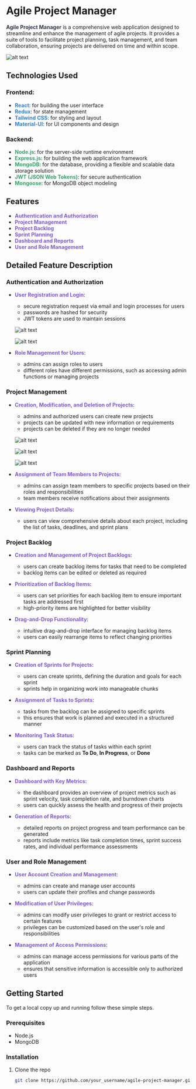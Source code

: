 # Agile Project Manager

**<span style="color: #2d3748;">Agile Project Manager</span>** is a comprehensive web application designed to streamline and enhance the management of agile projects. It provides a suite of tools to facilitate project planning, task management, and team collaboration, ensuring projects are delivered on time and within scope.

![alt text](<01 - Home page.png>)


## Technologies Used

### Frontend:
- **<span style="color: #3182ce;">React</span>**: for building the user interface
- **<span style="color: #3182ce;">Redux</span>**: for state management
- **<span style="color: #3182ce;">Tailwind CSS</span>**: for styling and layout
- **<span style="color: #3182ce;">Material-UI</span>**: for UI components and design

### Backend:
- **<span style="color: #38a169;">Node.js</span>**: for the server-side runtime environment
- **<span style="color: #38a169;">Express.js</span>**: for building the web application framework
- **<span style="color: #38a169;">MongoDB</span>**: for the database, providing a flexible and scalable data storage solution
- **<span style="color: #38a169;">JWT (JSON Web Tokens)</span>**: for secure authentication
- **<span style="color: #38a169;">Mongoose</span>**: for MongoDB object modeling

## Features

- **<span style="color: #805ad5;">Authentication and Authorization</span>**
- **<span style="color: #805ad5;">Project Management</span>**
- **<span style="color: #805ad5;">Project Backlog</span>**
- **<span style="color: #805ad5;">Sprint Planning</span>**
- **<span style="color: #805ad5;">Dashboard and Reports</span>**
- **<span style="color: #805ad5;">User and Role Management</span>**

## Detailed Feature Description

### Authentication and Authorization

- **<span style="color: #805ad5;">User Registration and Login</span>**: 
  - secure registration request via email and login processes for users
  - passwords are hashed for security
  - JWT tokens are used to maintain sessions

  ![alt text](<02 - signup.png>)

  ![alt text](<03 - signin.png>)


- **<span style="color: #805ad5;">Role Management for Users</span>**: 
  - admins can assign roles to users
  - different roles have different permissions, such as accessing admin functions or managing projects



### Project Management

- **<span style="color: #805ad5;">Creation, Modification, and Deletion of Projects</span>**: 
  - admins and authorized users can create new projects
  - projects can be updated with new information or requirements
  - projects can be deleted if they are no longer needed

  ![alt text](<04 - create project.png>)

  ![alt text](<05 - edit project.png>)

  ![alt text](<06 - delete project.png>)


- **<span style="color: #805ad5;">Assignment of Team Members to Projects</span>**: 
  - admins can assign team members to specific projects based on their roles and responsibilities
  - team members receive notifications about their assignments

- **<span style="color: #805ad5;">Viewing Project Details</span>**: 
  - users can view comprehensive details about each project, including the list of tasks, deadlines, and sprint plans

### Project Backlog

- **<span style="color: #805ad5;">Creation and Management of Project Backlogs</span>**: 
  - users can create backlog items for tasks that need to be completed
  - backlog items can be edited or deleted as required

- **<span style="color: #805ad5;">Prioritization of Backlog Items</span>**: 
  - users can set priorities for each backlog item to ensure important tasks are addressed first
  - high-priority items are highlighted for better visibility

- **<span style="color: #805ad5;">Drag-and-Drop Functionality</span>**: 
  - intuitive drag-and-drop interface for managing backlog items
  - users can easily rearrange items to reflect changing priorities

### Sprint Planning

- **<span style="color: #805ad5;">Creation of Sprints for Projects</span>**: 
  - users can create sprints, defining the duration and goals for each sprint
  - sprints help in organizing work into manageable chunks

- **<span style="color: #805ad5;">Assignment of Tasks to Sprints</span>**: 
  - tasks from the backlog can be assigned to specific sprints
  - this ensures that work is planned and executed in a structured manner

- **<span style="color: #805ad5;">Monitoring Task Status</span>**: 
  - users can track the status of tasks within each sprint
  - tasks can be marked as **To Do**, **In Progress**, or **Done**

### Dashboard and Reports

- **<span style="color: #805ad5;">Dashboard with Key Metrics</span>**: 
  - the dashboard provides an overview of project metrics such as sprint velocity, task completion rate, and burndown charts
  - users can quickly assess the health and progress of their projects

- **<span style="color: #805ad5;">Generation of Reports</span>**: 
  - detailed reports on project progress and team performance can be generated
  - reports include metrics like task completion times, sprint success rates, and individual performance assessments

### User and Role Management

- **<span style="color: #805ad5;">User Account Creation and Management</span>**: 
  - admins can create and manage user accounts
  - users can update their profiles and change passwords

- **<span style="color: #805ad5;">Modification of User Privileges</span>**: 
  - admins can modify user privileges to grant or restrict access to certain features
  - privileges can be customized based on the user's role and responsibilities

- **<span style="color: #805ad5;">Management of Access Permissions</span>**: 
  - admins can manage access permissions for various parts of the application
  - ensures that sensitive information is accessible only to authorized users

## Getting Started

To get a local copy up and running follow these simple steps.

### Prerequisites

- Node.js
- MongoDB

### Installation

1. Clone the repo
   ```sh
   git clone https://github.com/your_username/agile-project-manager.git

